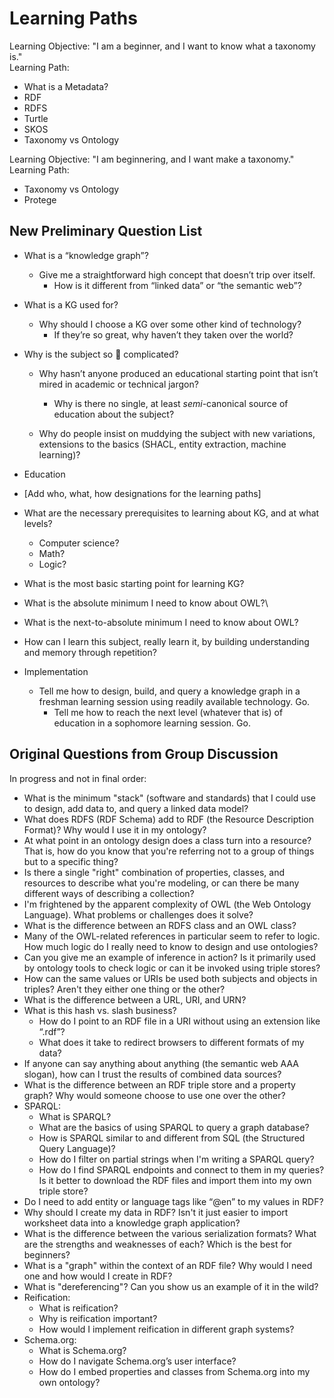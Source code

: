 # Learning Paths

Learning Objective: "I am a beginner, and I want to know what a taxonomy is." \
Learning Path:

* What is a Metadata?
* RDF
* RDFS
* Turtle
* SKOS
* Taxonomy vs Ontology

Learning Objective: "I am beginnering, and I want make a taxonomy." \
Learning Path:
* Taxonomy vs Ontology
* Protege


## New Preliminary Question List

- What is a “knowledge graph”?

  - Give me a straightforward high concept that doesn’t trip over itself.
    - How is it different from “linked data” or “the semantic web”?
- What is a KG used for?

  - Why should I choose a KG over some other kind of technology?
    - If they’re so great, why haven’t they taken over the world?
- Why is the subject so 🤬 complicated?

  - Why hasn’t anyone produced an educational starting point that isn’t mired in academic or technical jargon?
    - Why is there no single, at least *semi*-canonical source of education about the subject?

  - Why do people insist on muddying the subject with new variations, extensions to the basics (SHACL, entity extraction, machine learning)?
- Education
- [Add who, what, how designations for the learning paths]
- What are the necessary prerequisites to learning about KG, and at what levels?
  - Computer science?
  - Math?
  - Logic?

- What is the most basic starting point for learning KG?
- What is the absolute minimum I need to know about OWL?\
- What is the next-to-absolute minimum I need to know about OWL?
- How can I learn this subject, really learn it, by building understanding and memory through repetition?
- Implementation

  - Tell me how to design, build, and query a knowledge graph in a freshman learning session using readily available technology. Go.
     - Tell me how to reach the next level (whatever that is) of education in a sophomore learning session. Go.


## Original Questions from Group Discussion

In progress and not in final order:

* What is the minimum "stack" (software and standards) that I could use to design, add data to, and query a linked data model?
* What does RDFS (RDF Schema) add to RDF (the Resource Description Format)? Why would I use it in my ontology?
* At what point in an ontology design does a class turn into a resource? That is, how do you know that you're referring not to a group of things but to a specific thing?
* Is there a single "right" combination of properties, classes, and resources to describe what you're modeling, or can there be many different ways of describing a collection?
* I'm frightened by the apparent complexity of OWL (the Web Ontology Language). What problems or challenges does it solve?
* What is the difference between an RDFS class and an OWL class?
* Many of the OWL-related references in particular seem to refer to logic. How much logic do I really need to know to design and use ontologies?
* Can you give me an example of inference in action? Is it primarily used by ontology tools to check logic or can it be invoked using triple stores?
* How can the same values or URIs be used both subjects and objects in triples? Aren't they either one thing or the other?
* What is the difference between a URL, URI, and URN?
* What is this hash vs. slash business?
   * How do I point to an RDF file in a URI without using an extension like “.rdf”?
   * What does it take to redirect browsers to different formats of my data?
* If anyone can say anything about anything (the semantic web AAA slogan), how can I trust the results of combined data sources?
* What is the difference between an RDF triple store and a property graph? Why would someone choose to use one over the other?
* SPARQL:
   * What is SPARQL?
   * What are the basics of using SPARQL to query a graph database?
   * How is SPARQL similar to and different from SQL (the Structured Query Language)?
   * How do I filter on partial strings when I'm writing a SPARQL query?
   * How do I find SPARQL endpoints and connect to them in my queries? Is it better to download the RDF files and import them into my own triple store?
* Do I need to add entity or language tags like “@en” to my values in RDF?
* Why should I create my data in RDF? Isn't it just easier to import worksheet data into a knowledge graph application?
* What is the difference between the various serialization formats? What are the strengths and weaknesses of each? Which is the best for beginners?
* What is a "graph" within the context of an RDF file? Why would I need one and how would I create in RDF?
* What is "dereferencing"? Can you show us an example of it in the wild?
* Reification:
   * What is reification?
   * Why is reification important?
   * How would I implement reification in different graph systems?
* Schema.org:
   * What is Schema.org?
   * How do I navigate Schema.org’s user interface?
   * How do I embed properties and classes from Schema.org into my own ontology?
